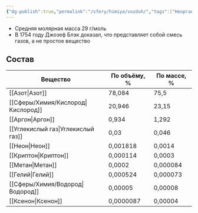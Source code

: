```yaml
---
{"dg-publish":true,"permalink":"/sfery/himiya/vozduh/","tags":["Неорганика"]}
---
```


- Средняя молярная масса 29 г/моль
- В 1754 году Джозеф Блэк доказал, что представляет собой смесь газов, а не простое вещество
## Состав
| Вещество           | По объёму, % | По массе, % |
| ------------------ | ------------ | ----------- |
| [[Азот\|Азот]]           | 78,084       | 75,5        |
| [[Сферы/Химия/Кислород\|Кислород]]       | 20,946       | 23,15       |
| [[Аргон\|Аргон]]          | 0,934        | 1,292       |
| [[Углекислый газ\|Углекислый газ]] | 0,03         | 0,046       |
| [[Неон\|Неон]]           | 0,001818     | 0,0014      |
| [[Криптон\|Криптон]]        | 0,000114     | 0,0003      |
| [[Метан\|Метан]]          | 0,0002       | 0,000084    |
| [[Гелий\|Гелий]]          | 0,000524     | 0,000073    |
| [[Сферы/Химия/Водород\|Водород]]        | 0,00005      | 0,00008     |
| [[Ксенон\|Ксенон]]         | 0,0000087    | 0,00004     |

